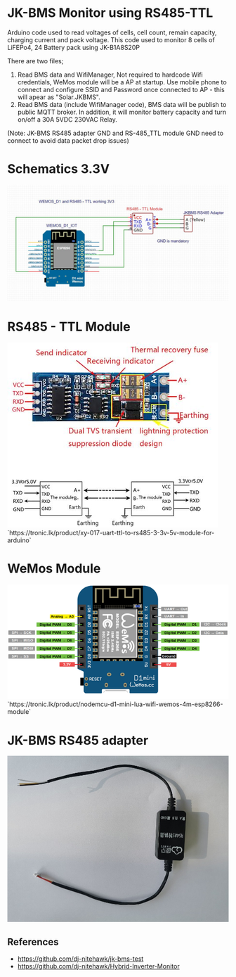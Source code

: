 # JK-BMS Monitor using RS485-TTL

Arduino code used to read voltages of cells, cell count, remain capacity, charging current and pack voltage. This code used to monitor 8 cells of LiFEPo4, 24 Battery pack using JK-B1A8S20P

There are two files;
1. Read BMS data and WifiManager, Not required to hardcode Wifi credentials, WeMos module will be a AP at startup. Use mobile phone to connect and configure SSID and Password once connected to AP - this will apear as "Solar.JKBMS".
2. Read BMS data (include WifiManager code), BMS data will be publish to public MQTT broker.
In addition, it will monitor battery capacity and turn on/off a 30A 5VDC 230VAC Relay.


(Note: JK-BMS RS485 adapter GND and RS-485_TTL module GND need to connect to avoid data packet drop issues)


# Schematics 3.3V
<img src="BMS-RS485-TTL-and-Wemos-with-3v3.JPG"/>

# RS485 - TTL Module
<img src="rs485_ttl_module.jpg"/>
`https://tronic.lk/product/xy-017-uart-ttl-to-rs485-3-3v-5v-module-for-arduino`

# WeMos Module
<img src="WeMosD1Mini_pinout.png"/>
`https://tronic.lk/product/nodemcu-d1-mini-lua-wifi-wemos-4m-esp8266-module`

# JK-BMS RS485 adapter
<img src="JK RS485 adapter.jpg"/>

## References

* https://github.com/dj-nitehawk/jk-bms-test
* https://github.com/dj-nitehawk/Hybrid-Inverter-Monitor
